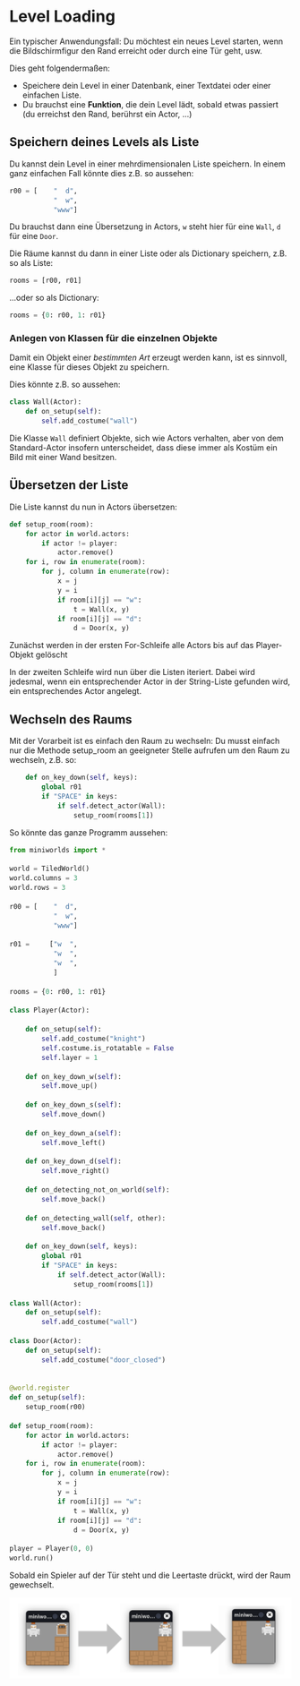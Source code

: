 # Level Loading

Ein typischer Anwendungsfall: Du möchtest ein neues Level starten, wenn die Bildschirmfigur den Rand erreicht oder durch eine Tür geht, usw.

Dies geht folgendermaßen:

* Speichere dein Level in einer Datenbank, einer Textdatei oder einer einfachen Liste.
* Du brauchst eine **Funktion**, die dein Level lädt, sobald etwas passiert (du erreichst den Rand, berührst ein Actor, ...)

## Speichern deines Levels als Liste

Du kannst dein Level in einer mehrdimensionalen Liste speichern. In einem ganz einfachen Fall könnte dies z.B. so aussehen:

``` python
r00 = [    "  d",
           "  w",
           "www"]
```

Du brauchst dann eine Übersetzung in Actors, `w` steht hier für eine `Wall`, `d` für eine `Door`.

Die Räume kannst du dann in einer Liste oder als Dictionary speichern, z.B. so als Liste:

``` python
rooms = [r00, r01]
```

...oder so als Dictionary:

``` python
rooms = {0: r00, 1: r01}
```

### Anlegen von Klassen für die einzelnen Objekte

Damit ein Objekt einer *bestimmten Art* erzeugt werden kann, ist es sinnvoll, eine Klasse für dieses Objekt zu speichern.

Dies könnte z.B. so aussehen:

``` python
class Wall(Actor):
    def on_setup(self):
        self.add_costume("wall")
``` 

Die Klasse `Wall` definiert Objekte, sich wie Actors verhalten, aber von dem Standard-Actor insofern unterscheidet, dass diese immer als Kostüm ein Bild mit einer Wand besitzen.

## Übersetzen der Liste

Die Liste kannst du nun in Actors übersetzen:

``` python
def setup_room(room):
    for actor in world.actors:
        if actor != player:
            actor.remove()
    for i, row in enumerate(room):
        for j, column in enumerate(row):
            x = j
            y = i
            if room[i][j] == "w":
                t = Wall(x, y)
            if room[i][j] == "d":
                d = Door(x, y) 
```

Zunächst werden in der ersten For-Schleife alle Actors bis auf das Player-Objekt gelöscht

In der zweiten Schleife wird nun über die Listen iteriert. Dabei wird jedesmal, wenn ein entsprechender Actor in der String-Liste gefunden wird, ein entsprechendes Actor angelegt.

## Wechseln des Raums

Mit der Vorarbeit ist es einfach den Raum zu wechseln: Du musst einfach nur die Methode setup_room an geeigneter Stelle aufrufen um den Raum zu wechseln, z.B. so:

``` python
    def on_key_down(self, keys):
        global r01
        if "SPACE" in keys:
            if self.detect_actor(Wall):
                setup_room(rooms[1]) 
```

So könnte das ganze Programm aussehen:

``` python
from miniworlds import *

world = TiledWorld()
world.columns = 3
world.rows = 3

r00 = [    "  d",
           "  w",
           "www"]

r01 =     ["w  ",
           "w  ",
           "w  ",
           ]

rooms = {0: r00, 1: r01}

class Player(Actor):
    
    def on_setup(self):
        self.add_costume("knight")
        self.costume.is_rotatable = False
        self.layer = 1
        
    def on_key_down_w(self):
        self.move_up()

    def on_key_down_s(self):
        self.move_down()

    def on_key_down_a(self):
        self.move_left()
    
    def on_key_down_d(self):
        self.move_right()
        
    def on_detecting_not_on_world(self):
        self.move_back()

    def on_detecting_wall(self, other):
        self.move_back()
        
    def on_key_down(self, keys):
        global r01
        if "SPACE" in keys:
            if self.detect_actor(Wall):
                setup_room(rooms[1])

class Wall(Actor):
    def on_setup(self):
        self.add_costume("wall")

class Door(Actor):
    def on_setup(self):
        self.add_costume("door_closed")


@world.register
def on_setup(self):
    setup_room(r00)
    
def setup_room(room):
    for actor in world.actors:
        if actor != player:
            actor.remove()
    for i, row in enumerate(room):
        for j, column in enumerate(row):
            x = j
            y = i
            if room[i][j] == "w":
                t = Wall(x, y)
            if room[i][j] == "d":
                d = Door(x, y)                
                
player = Player(0, 0)
world.run()
```

Sobald ein Spieler auf der Tür steht und die Leertaste drückt, wird der Raum gewechselt.

![Room switching](../_images/room_switching.png)